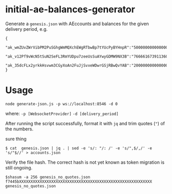 # initial-ae-balances-generator
Generate a `genesis.json` with AEccounts and balances for the given delivery period,
e.g.
```
{
    "ak_wmZUvZWrVibPM2PuSGhgWmMQXchEWgRTbwBp7tYUcPyBYHnpR":"5000000000000006",
    "ak_v12Pf9vWcN5tSuN2SeFL3RmYUDpu7zeeUsSuAYwyGDMW9NX3B":"7666616739113605573880",
    "ak_35dcFLx2yrkkHsvwm3CGyXoAn2FuJjSvxeWDwrGSjRBwQvYAB":"2000000000000000000"
}
```

# Usage
`node generate-json.js -p ws://localhost:8546 -d 0`

where: `-p [WebsocketProvider]`
       `-d [delivery_period]`

After running the script successfully, format it with `jq` and trim quotes (`"`) of the numbers.

sure thing
```
$ cat  genesis.json | jq . | sed -e 's/: "/: /' -e 's/",$/,/' -e 's/"$//' > accounts.json
```

Verify the file hash. The correct hash is not yet known as token migration is still ongoing.

```
$shasum -a 256 genesis_no_quotes.json
f7445bXXXXXXXXXXXXXXXXXXXXXXXXXXXXXXXXXXXXXXXXXXXXXXXXXXXXXXXXXX  genesis_no_quotes.json
